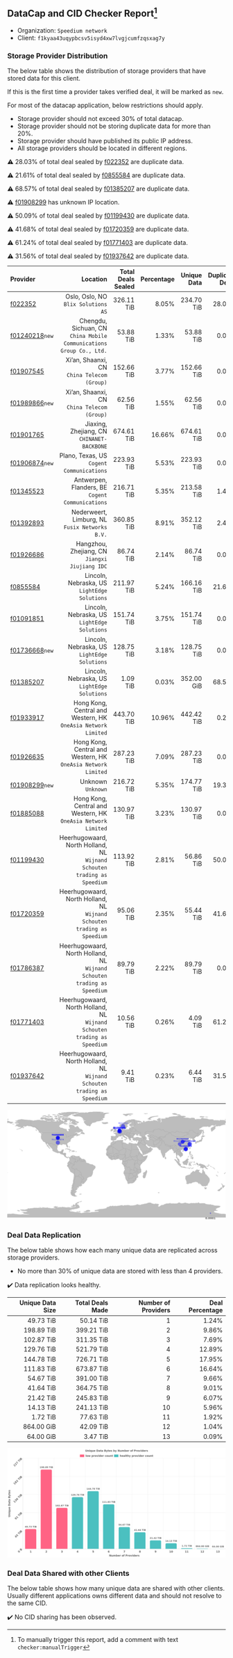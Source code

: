 ## DataCap and CID Checker Report[^1]
 - Organization: `Speedium network`
 - Client: `f1kyaa43uqypbcsv5isyd4xw7lvgjcumfzqsxag7y`
### Storage Provider Distribution
The below table shows the distribution of storage providers that have stored data for this client.

If this is the first time a provider takes verified deal, it will be marked as `new`.

For most of the datacap application, below restrictions should apply.
 - Storage provider should not exceed 30% of total datacap.
 - Storage provider should not be storing duplicate data for more than 20%.
 - Storage provider should have published its public IP address.
 - All storage providers should be located in different regions.

⚠️ 28.03% of total deal sealed by [f022352](https://filfox.info/en/address/f022352) are duplicate data.

⚠️ 21.61% of total deal sealed by [f0855584](https://filfox.info/en/address/f0855584) are duplicate data.

⚠️ 68.57% of total deal sealed by [f01385207](https://filfox.info/en/address/f01385207) are duplicate data.

⚠️ [f01908299](https://filfox.info/en/address/f01908299) has unknown IP location.

⚠️ 50.09% of total deal sealed by [f01199430](https://filfox.info/en/address/f01199430) are duplicate data.

⚠️ 41.68% of total deal sealed by [f01720359](https://filfox.info/en/address/f01720359) are duplicate data.

⚠️ 61.24% of total deal sealed by [f01771403](https://filfox.info/en/address/f01771403) are duplicate data.

⚠️ 31.56% of total deal sealed by [f01937642](https://filfox.info/en/address/f01937642) are duplicate data.

| Provider                                                    |                                                                    Location | Total Deals Sealed | Percentage | Unique Data | Duplicate Deals |
| :---------------------------------------------------------- | --------------------------------------------------------------------------: | -----------------: | ---------: | ----------: | --------------: |
| [f022352](https://filfox.info/en/address/f022352)           |                                      Oslo, Oslo, NO<br/>`Blix Solutions AS` |         326.11 TiB |      8.05% |  234.70 TiB |          28.03% |
| [f01240218](https://filfox.info/en/address/f01240218)`new`  |      Chengdu, Sichuan, CN<br/>`China Mobile Communications Group Co., Ltd.` |          53.88 TiB |      1.33% |   53.88 TiB |           0.00% |
| [f01907545](https://filfox.info/en/address/f01907545)       |                              Xi’an, Shaanxi, CN<br/>`China Telecom (Group)` |         152.66 TiB |      3.77% |  152.66 TiB |           0.00% |
| [f01989866](https://filfox.info/en/address/f01989866)`new`  |                              Xi’an, Shaanxi, CN<br/>`China Telecom (Group)` |          62.56 TiB |      1.55% |   62.56 TiB |           0.00% |
| [f01901765](https://filfox.info/en/address/f01901765)       |                               Jiaxing, Zhejiang, CN<br/>`CHINANET-BACKBONE` |         674.61 TiB |     16.66% |  674.61 TiB |           0.00% |
| [f01906874](https://filfox.info/en/address/f01906874)`new`  |                                Plano, Texas, US<br/>`Cogent Communications` |         223.93 TiB |      5.53% |  223.93 TiB |           0.00% |
| [f01345523](https://filfox.info/en/address/f01345523)       |                         Antwerpen, Flanders, BE<br/>`Cogent Communications` |         216.71 TiB |      5.35% |  213.58 TiB |           1.45% |
| [f01392893](https://filfox.info/en/address/f01392893)       |                           Nederweert, Limburg, NL<br/>`Fusix Networks B.V.` |         360.85 TiB |      8.91% |  352.12 TiB |           2.42% |
| [f01926686](https://filfox.info/en/address/f01926686)       |                           Hangzhou, Zhejiang, CN<br/>`Jiangxi Jiujiang IDC` |          86.74 TiB |      2.14% |   86.74 TiB |           0.00% |
| [f0855584](https://filfox.info/en/address/f0855584)         |                             Lincoln, Nebraska, US<br/>`LightEdge Solutions` |         211.97 TiB |      5.24% |  166.16 TiB |          21.61% |
| [f01091851](https://filfox.info/en/address/f01091851)       |                             Lincoln, Nebraska, US<br/>`LightEdge Solutions` |         151.74 TiB |      3.75% |  151.74 TiB |           0.00% |
| [f01736668](https://filfox.info/en/address/f01736668)`new`  |                             Lincoln, Nebraska, US<br/>`LightEdge Solutions` |         128.75 TiB |      3.18% |  128.75 TiB |           0.00% |
| [f01385207](https://filfox.info/en/address/f01385207)       |                             Lincoln, Nebraska, US<br/>`LightEdge Solutions` |           1.09 TiB |      0.03% |  352.00 GiB |          68.57% |
| [f01933917](https://filfox.info/en/address/f01933917)       |            Hong Kong, Central and Western, HK<br/>`OneAsia Network Limited` |         443.70 TiB |     10.96% |  442.42 TiB |           0.29% |
| [f01926635](https://filfox.info/en/address/f01926635)       |            Hong Kong, Central and Western, HK<br/>`OneAsia Network Limited` |         287.23 TiB |      7.09% |  287.23 TiB |           0.00% |
| [f01908299](https://filfox.info/en/address/f01908299)`new`  |                                                       Unknown<br/>`Unknown` |         216.72 TiB |      5.35% |  174.77 TiB |          19.36% |
| [f01885088](https://filfox.info/en/address/f01885088)       |            Hong Kong, Central and Western, HK<br/>`OneAsia Network Limited` |         130.97 TiB |      3.23% |  130.97 TiB |           0.00% |
| [f01199430](https://filfox.info/en/address/f01199430)       | Heerhugowaard, North Holland, NL<br/>`Wijnand Schouten trading as Speedium` |         113.92 TiB |      2.81% |   56.86 TiB |          50.09% |
| [f01720359](https://filfox.info/en/address/f01720359)       | Heerhugowaard, North Holland, NL<br/>`Wijnand Schouten trading as Speedium` |          95.06 TiB |      2.35% |   55.44 TiB |          41.68% |
| [f01786387](https://filfox.info/en/address/f01786387)       | Heerhugowaard, North Holland, NL<br/>`Wijnand Schouten trading as Speedium` |          89.79 TiB |      2.22% |   89.79 TiB |           0.00% |
| [f01771403](https://filfox.info/en/address/f01771403)       | Heerhugowaard, North Holland, NL<br/>`Wijnand Schouten trading as Speedium` |          10.56 TiB |      0.26% |    4.09 TiB |          61.24% |
| [f01937642](https://filfox.info/en/address/f01937642)       | Heerhugowaard, North Holland, NL<br/>`Wijnand Schouten trading as Speedium` |           9.41 TiB |      0.23% |    6.44 TiB |          31.56% |

![Provider Distribution](https://raw.githubusercontent.com/data-preservation-programs/filplus-checker-assets/main/filecoin-project/filecoin-plus-large-datasets/issues/487/1671660314193.png)
### Deal Data Replication
The below table shows how each many unique data are replicated across storage providers.
- No more than 30% of unique data are stored with less than 4 providers.

✔️ Data replication looks healthy.

| Unique Data Size | Total Deals Made | Number of Providers | Deal Percentage |
| ---------------: | ---------------: | ------------------: | --------------: |
|        49.73 TiB |        50.14 TiB |                   1 |           1.24% |
|       198.89 TiB |       399.21 TiB |                   2 |           9.86% |
|       102.87 TiB |       311.35 TiB |                   3 |           7.69% |
|       129.76 TiB |       521.79 TiB |                   4 |          12.89% |
|       144.78 TiB |       726.71 TiB |                   5 |          17.95% |
|       111.83 TiB |       673.87 TiB |                   6 |          16.64% |
|        54.67 TiB |       391.00 TiB |                   7 |           9.66% |
|        41.64 TiB |       364.75 TiB |                   8 |           9.01% |
|        21.42 TiB |       245.83 TiB |                   9 |           6.07% |
|        14.13 TiB |       241.13 TiB |                  10 |           5.96% |
|         1.72 TiB |        77.63 TiB |                  11 |           1.92% |
|       864.00 GiB |        42.09 TiB |                  12 |           1.04% |
|        64.00 GiB |         3.47 TiB |                  13 |           0.09% |

![Replication Distribution](https://raw.githubusercontent.com/data-preservation-programs/filplus-checker-assets/main/filecoin-project/filecoin-plus-large-datasets/issues/487/1671660314919.png)
### Deal Data Shared with other Clients
The below table shows how many unique data are shared with other clients.
Usually different applications owns different data and should not resolve to the same CID.

✔️ No CID sharing has been observed.

[^1]: To manually trigger this report, add a comment with text `checker:manualTrigger`
